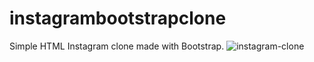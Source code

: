 # instagrambootstrapclone
Simple HTML Instagram clone made with Bootstrap.
![instagram-clone](gif/instagram-clone.gif)